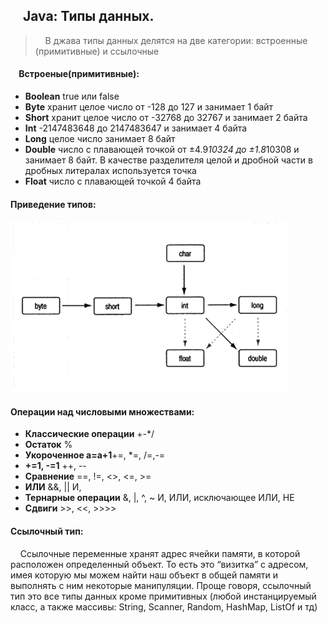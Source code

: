 ## &nbsp;&nbsp;&nbsp;&nbsp;Java: Типы данных.
>&nbsp;&nbsp;&nbsp;&nbsp;В джава типы данных делятся на две категории: встроенные (примитивные) и ссылочные

#### &nbsp;&nbsp;&nbsp;&nbsp;Встроеные(примитивные):

+ **Boolean**	true или false
+ **Byte**	хранит целое число от -128 до 127 и занимает 1 байт  
+ **Short**	хранит целое число от -32768 до 32767 и занимает 2 байта  
+ **Int**	-2147483648 до 2147483647 и занимает 4 байта   
+ **Long**	целое число занимает 8 байт  
+ **Double**	число с плавающей точкой от ±4.9*10324 до ±1.8*10308 и занимает 8 байт. В качестве разделителя целой и дробной части в дробных литералах используется точка  
+ **Float**	число с плавающей точкой 4 байта  

#### Приведение типов:
 ![img_3.png](img_3.png)

#### Операции над числовыми множествами:  


+ **Классические операции** +-*/
+ **Остаток** %	
+ **Укороченное а=а+1**+=, *=, /=,-=	
+ **+=1, -=1** ++, --	
+ **Сравнение** ==, !=, <>, <=, >=	
+ **ИЛИ** &&, ||	И, 
+ **Тернарные операции** &, |, ^, ~	И, ИЛИ, исключающее ИЛИ, НЕ
+ **Сдвиги** >>, <<, >>>>  

#### Ссылочный тип:
&nbsp;&nbsp;&nbsp;&nbsp;Ссылочные переменные хранят адрес ячейки памяти, в которой расположен определенный объект. То есть это “визитка” с адресом, имея которую мы можем найти наш объект в общей памяти и выполнять с ним некоторые манипуляции.
Проще говоря, ссылочный тип это все типы данных кроме примитивных (любой инстанцируемый класс, а также массивы: String, Scanner, Random, HashMap, ListOf и тд)
